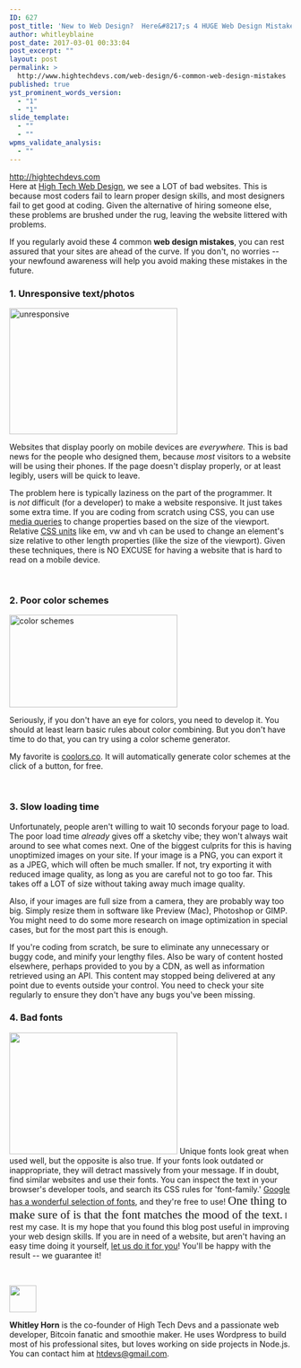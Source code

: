 ```yaml
---
ID: 627
post_title: 'New to Web Design?  Here&#8217;s 4 HUGE Web Design Mistakes You&#8217;re Probably Making'
author: whitleyblaine
post_date: 2017-03-01 00:33:04
post_excerpt: ""
layout: post
permalink: >
  http://www.hightechdevs.com/web-design/6-common-web-design-mistakes
published: true
yst_prominent_words_version:
  - "1"
  - "1"
slide_template:
  - ""
  - ""
wpms_validate_analysis:
  - ""
---
```

<div id="lo136"><a class="sq_local" title="New to Web Design?  Here's 4 HUGE Mistakes You're Probably Making -- and How You Can Fix Them!" href="http://www.hightechdevs.com/blog/6-common-web-design-mistakes" rel="nofollow">http://hightechdevs.com</a></div>
<div></div>
Here at <a title="High Tech Devs Blog" href="http://hightechdevs.com/blog" rel="">High Tech Web Design</a>, we see a LOT of bad websites. This is because most coders fail to learn proper design skills, and most designers fail to get good at coding. Given the alternative of hiring someone else, these problems are brushed under the rug, leaving the website littered with problems.

If you regularly avoid these 4 common <strong>web design mistakes</strong>, you can rest assured that your sites are ahead of the curve. If you don't, no worries -- your newfound awareness will help you avoid making these mistakes in the future.
<h3>1. Unresponsive text/photos</h3>
<img class="alignleft wp-image-700 size-medium" title="unresponsive design" src="http://www.hightechdevs.com/wp-content/uploads/responsive-vs-unresponsive-website-1-300x225.jpg" alt="unresponsive" width="300" height="225" />

Websites that display poorly on mobile devices are <em>everywhere.</em> This is bad news for the people who designed them, because <em>most</em> visitors to a website will be using their phones. If the page doesn't display properly, or at least legibly, users will be quick to leave.

The problem here is typically laziness on the part of the programmer. It is <em>not </em>difficult (for a developer) to make a website responsive. It just takes some extra time. If you are coding from scratch using CSS, you can use <a title="css tricks media queries" href="https://css-tricks.com/snippets/css/media-queries-for-standard-devices/" rel="">media queries</a> to change properties based on the size of the viewport. Relative <a title="CSS Units" href="https://www.w3schools.com/cssref/css_units.asp" rel="">CSS units</a> like em, vw and vh can be used to change an element's size relative to other length properties (like the size of the viewport). Given these techniques, there is NO EXCUSE for having a website that is hard to read on a mobile device.

&nbsp;
<h3>2. Poor color schemes</h3>
<img class="alignleft wp-image-701 size-medium" title="color schemes" src="http://www.hightechdevs.com/wp-content/uploads/bad-web-design-colors-combination-13-300x165.jpg" alt="color schemes" width="300" height="165" />

Seriously, if you don't have an eye for colors, you need to develop it. You should at least learn basic rules about color combining. But you don't have time to do that, you can try using a color scheme generator.

My favorite is <a title="Web Design Colors" href="https://coolors.co" rel="">coolors.co</a>. It will automatically generate color schemes at the click of a button, for free.

&nbsp;
<h3>3. Slow loading time</h3>
Unfortunately, people aren't willing to wait 10 seconds foryour page to load. The poor load time <em>already</em> gives off a sketchy vibe; they won't always wait around to see what comes next. One of the biggest culprits for this is having unoptimized images on your site. If your image is a PNG, you can export it as a JPEG, which will often be much smaller. If not, try exporting it with reduced image quality, as long as you are careful not to go too far. This takes off a LOT of size without taking away much image quality.

Also, if your images are full size from a camera, they are probably way too big. Simply resize them in software like Preview (Mac), Photoshop or GIMP. You might need to do some more research on image optimization in special cases, but for the most part this is enough.

If you're coding from scratch, be sure to eliminate any unnecessary or buggy code, and minify your lengthy files. Also be wary of content hosted elsewhere, perhaps provided to you by a CDN, as well as information retrieved using an API. This content may stopped being delivered at any point due to events outside your control. You need to check your site regularly to ensure they don't have any bugs you've been missing.
<h3>4. Bad fonts</h3>
<img class="size-medium wp-image-704 alignleft" src="http://www.hightechdevs.com/wp-content/uploads/badfonts-1-300x217-1.png" alt="" width="300" height="217" />
Unique fonts look great when used well, but the opposite is also true. If your fonts look outdated or inappropriate, they will detract massively from your message. If in doubt, find similar websites and use their fonts. You can inspect the text in your browser's developer tools, and search its CSS rules for 'font-family.' <a title="Google Fonts" href="https://fonts.google.com" rel="">Google has a wonderful selection of fonts</a>, and they're free to use! <span style="font-family: 'Curlz MT'; font-size: 1.5em;">One thing to make sure of is that the font matches the mood of the text.</span> I rest my case.
It is my hope that you found this blog post useful in improving your web design skills. If you are in need of a website, but aren't having an easy time doing it yourself, <a title="High Tech Devs Blog" href="http://hightechdevs.com/blog" rel="">let us do it for you</a>! You'll be happy with the result -- we guarantee it!

&nbsp;

<img class="alignleft wp-image-697 size-full" src="http://www.hightechdevs.com/wp-content/uploads/14440950_306137739754078_7138612908098277376_n-1.jpg" width="48" height="48" />

<strong>Whitley Horn</strong> is the co-founder of High Tech Devs and a passionate web developer, Bitcoin fanatic and smoothie maker. He uses Wordpress to build most of his professional sites, but loves working on side projects in Node.js. You can contact him at htdevs@gmail.com.